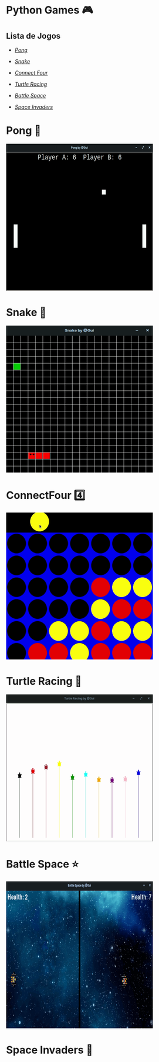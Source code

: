 # 					Python Games :video_game:



## 									**Lista de Jogos**

* _[Pong](https://github.com/linharesrocha/PythonGames#pong-ping_pong)_

* _[Snake](https://github.com/linharesrocha/PythonGames#snake-snake)_

* _[Connect Four](https://github.com/linharesrocha/PythonGames#connectfour-four)_

* _[Turtle Racing](https://github.com/linharesrocha/PythonGames#turtle-racing-turtle)_

* _[Battle Space](https://github.com/linharesrocha/PythonGames#battle-space-star)_

* _[Space Invaders]()_

  


# 								Pong :ping_pong:

![](https://github.com/linharesrocha/PythonGames/blob/master/Ping-Pong/pingpong.gif)



# 								Snake :snake:

![](https://github.com/linharesrocha/PythonGames/blob/master/Snake/snake.gif)



# ConnectFour :four:

![](https://github.com/linharesrocha/PythonGames/blob/master/ConnectFour/connectfour.gif)



# Turtle Racing :turtle:

![](https://github.com/linharesrocha/PythonGames/blob/master/Turtle%20Racing/turtle.gif)



# Battle Space :star:

![](https://github.com/linharesrocha/PythonGames/blob/master/Battle%20Space/battlespace.gif)



# Space Invaders :space_invader:



